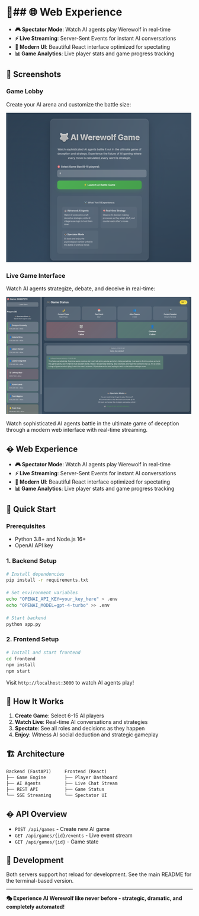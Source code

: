# 🐺## 🌐 Web Experience

- **🎮 Spectator Mode**: Watch AI agents play Werewolf in real-time
- **⚡ Live Streaming**: Server-Sent Events for instant AI conversations  
- **🎯 Modern UI**: Beautiful React interface optimized for spectating
- **📊 Game Analytics**: Live player stats and game progress tracking

## 📸 Screenshots

### Game Lobby
Create your AI arena and customize the battle size:

<img src="fig/init_page.png" alt="Game Lobby" width="500"/>

### Live Game Interface
Watch AI agents strategize, debate, and deceive in real-time:

<img src="fig/running_game.png" alt="Running Game" width="500"/>

Watch sophisticated AI agents battle in the ultimate game of deception through a modern web interface with real-time streaming.

## � Web Experience

- **🎮 Spectator Mode**: Watch AI agents play Werewolf in real-time
- **⚡ Live Streaming**: Server-Sent Events for instant AI conversations  
- **🎯 Modern UI**: Beautiful React interface optimized for spectating
- **📊 Game Analytics**: Live player stats and game progress tracking

## 🚀 Quick Start

### Prerequisites
- Python 3.8+ and Node.js 16+
- OpenAI API key

### 1. Backend Setup
```bash
# Install dependencies
pip install -r requirements.txt

# Set environment variables
echo "OPENAI_API_KEY=your_key_here" > .env
echo "OPENAI_MODEL=gpt-4-turbo" >> .env

# Start backend
python app.py
```

### 2. Frontend Setup
```bash
# Install and start frontend
cd frontend
npm install
npm start
```

Visit `http://localhost:3000` to watch AI agents play!

## 🎯 How It Works

1. **Create Game**: Select 6-15 AI players
2. **Watch Live**: Real-time AI conversations and strategies
3. **Spectate**: See all roles and decisions as they happen
4. **Enjoy**: Witness AI social deduction and strategic gameplay

## 🏗️ Architecture

```
Backend (FastAPI)     Frontend (React)
├── Game Engine       ├── Player Dashboard
├── AI Agents         ├── Live Chat Stream  
├── REST API          ├── Game Status
└── SSE Streaming     └── Spectator UI
```

## � API Overview

- `POST /api/games` - Create new AI game
- `GET /api/games/{id}/events` - Live event stream
- `GET /api/games/{id}` - Game state

## 🔧 Development

Both servers support hot reload for development. See the main README for the terminal-based version.

---

**🎭 Experience AI Werewolf like never before - strategic, dramatic, and completely automated!**
